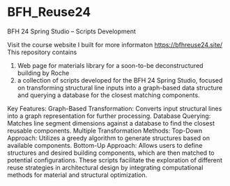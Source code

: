 # BFH_Reuse24
BFH 24 Spring Studio – Scripts Development

Visit the course website I built for more informaton
[https://bfhreuse24.site/
](url)
This repository contains 
1. Web page for materials library for a soon-to-be deconstructured building by Roche 
2. a collection of scripts developed for the BFH 24 Spring Studio, focused on transforming structural line inputs into a graph-based data structure and querying a database for the closest matching components.

Key Features:
Graph-Based Transformation: Converts input structural lines into a graph representation for further processing.
Database Querying: Matches line segment dimensions against a database to find the closest reusable components.
Multiple Transformation Methods:
Top-Down Approach: Utilizes a greedy algorithm to generate structures based on available components.
Bottom-Up Approach: Allows users to define structures and desired building components, which are then matched to potential configurations.
These scripts facilitate the exploration of different reuse strategies in architectural design by integrating computational methods for material and structural optimization.
